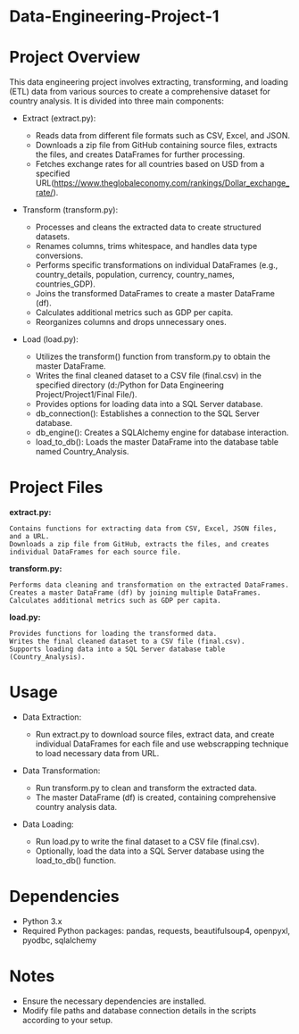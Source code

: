 # Data-Engineering-Project-1

# Project Overview
This data engineering project involves extracting, transforming, and loading (ETL) data from various sources to create a comprehensive dataset for country analysis. It is divided into three main components:

- Extract (extract.py):

  * Reads data from different file formats such as CSV, Excel, and JSON.
  * Downloads a zip file from GitHub containing source files, extracts the files, and creates DataFrames for further processing.
  * Fetches exchange rates for all countries based on USD from a specified URL(https://www.theglobaleconomy.com/rankings/Dollar_exchange_rate/).

- Transform (transform.py):
  
  * Processes and cleans the extracted data to create structured datasets.
  * Renames columns, trims whitespace, and handles data type conversions.
  * Performs specific transformations on individual DataFrames (e.g., country_details, population, currency, country_names, countries_GDP).
  * Joins the transformed DataFrames to create a master DataFrame (df).
  * Calculates additional metrics such as GDP per capita.
  * Reorganizes columns and drops unnecessary ones.

- Load (load.py):
  
  * Utilizes the transform() function from transform.py to obtain the master DataFrame.
  * Writes the final cleaned dataset to a CSV file (final.csv) in the specified directory (d:/Python for Data Engineering Project/Project1/Final File/).
  * Provides options for loading data into a SQL Server database.
  * db_connection(): Establishes a connection to the SQL Server database.
  * db_engine(): Creates a SQLAlchemy engine for database interaction.
  * load_to_db(): Loads the master DataFrame into the database table named Country_Analysis.

# Project Files

__extract.py:__

    Contains functions for extracting data from CSV, Excel, JSON files, and a URL.  
    Downloads a zip file from GitHub, extracts the files, and creates individual DataFrames for each source file.

__transform.py:__

    Performs data cleaning and transformation on the extracted DataFrames.  
    Creates a master DataFrame (df) by joining multiple DataFrames.  
    Calculates additional metrics such as GDP per capita.

__load.py:__

    Provides functions for loading the transformed data.  
    Writes the final cleaned dataset to a CSV file (final.csv).  
    Supports loading data into a SQL Server database table (Country_Analysis).

# Usage
* Data Extraction:

  * Run extract.py to download source files, extract data, and create individual DataFrames for each file and use webscrapping technique to load necessary data from URL.

* Data Transformation:

  * Run transform.py to clean and transform the extracted data.
  * The master DataFrame (df) is created, containing comprehensive country analysis data.

* Data Loading:

  * Run load.py to write the final dataset to a CSV file (final.csv).
  * Optionally, load the data into a SQL Server database using the load_to_db() function.

# Dependencies
- Python 3.x
- Required Python packages: pandas, requests, beautifulsoup4, openpyxl, pyodbc, sqlalchemy

# Notes
- Ensure the necessary dependencies are installed.
- Modify file paths and database connection details in the scripts according to your setup.
